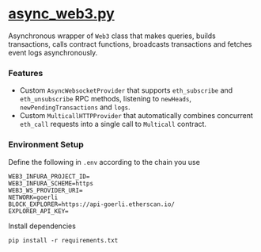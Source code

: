 # [async_web3.py](https://github.com/Aureliano90/async_web3.py)

Asynchronous wrapper of `Web3` class that makes queries, builds transactions, calls contract functions, broadcasts
transactions and fetches event logs asynchronously.

### Features

* Custom `AsyncWebsocketProvider` that supports `eth_subscribe` and `eth_unsubscribe` RPC methods, listening
  to `newHeads`, `newPendingTransactions` and `logs`.
* Custom `MulticallHTTPProvider` that automatically combines concurrent `eth_call` requests into a single call
  to `Multicall` contract.

### Environment Setup

Define the following in `.env` according to the chain you use

```
WEB3_INFURA_PROJECT_ID=
WEB3_INFURA_SCHEME=https
WEB3_WS_PROVIDER_URI=
NETWORK=goerli
BLOCK_EXPLORER=https://api-goerli.etherscan.io/
EXPLORER_API_KEY=
```

Install dependencies

```
pip install -r requirements.txt
```
